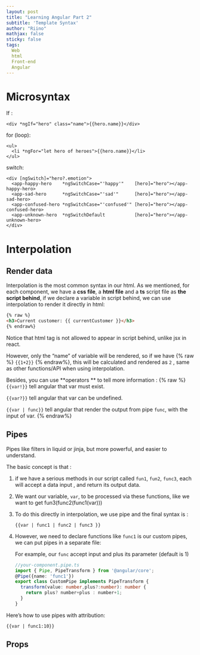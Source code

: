```yaml
---
layout: post
title: "Learning Angular Part 2"
subtitle: 'Template Syntax'
author: "Riino"
mathjax: false
sticky: false
tags:
  Web
  html
  Front-end
  Angular
---
```


# Microsyntax

If :

```
<div *ngIf="hero" class="name">{{hero.name}}</div>
```

for (loop):

```
<ul>
  <li *ngFor="let hero of heroes">{{hero.name}}</li>
</ul>
```

switch:

```
<div [ngSwitch]="hero?.emotion">
  <app-happy-hero    *ngSwitchCase="'happy'"    [hero]="hero"></app-happy-hero>
  <app-sad-hero      *ngSwitchCase="'sad'"      [hero]="hero"></app-sad-hero>
  <app-confused-hero *ngSwitchCase="'confused'" [hero]="hero"></app-confused-hero>
  <app-unknown-hero  *ngSwitchDefault           [hero]="hero"></app-unknown-hero>
</div>
```

# Interpolation

## Render data

Interpolation is the most common syntax in our html. As we mentioned, for each component, we have a **css file**, a **html file** and a **ts** script file as **the script behind**, if we declare a variable in script behind, we can use interpolation to render it directly in html:

```html
{% raw %}
<h3>Current customer: {{ currentCustomer }}</h3>
{% endraw%}
```

Notice that html tag is not allowed to appear in script behind, unlike jsx in react.

However, only the “name” of variable will be rendered, so if we have {% raw %} `{{1+2}}` {% endraw%}, this will be calculated and rendered as `2` , same as other functions/API when using interpolation.

Besides, you can use **operators ** to tell more information :
{% raw %}
`{{var!}}` tell angular that var must exist.

`{{var?}}` tell angular that var can be undefined.

`{{var | func}}` tell angular that render the output from pipe `func`, with the input of var.
{% endraw%}

## Pipes

Pipes like filters in liquid or jinja, but more powerful, and easier to understand.

The basic concept is that :

1. if we have a serious methods in our script called `fun1`, `fun2`, `func3`, each will accept a data input , and return its output data.

2. We want our variable, `var`, to be processed via these functions, like we want to get fun3(func2(func1(var)))

3. To do this directly in interpolation, we use pipe and the final syntax is :

   ```
   {{var | func1 | func2 | func3 }}
   ```

4. However, we need to declare functions like  `func1` is our custom pipes, we can put pipes in a separate file:

   For example, our `func` accept input and plus its parameter (default is 1)

   ```typescript
   //your-component.pipe.ts
   import { Pipe, PipeTransform } from '@angular/core';
   @Pipe({name: 'func1'})
   export class CustomPipe implements PipeTransform {
     transform(value: number,plus?:number): number {
       return plus? number+plus : number+1;
     }
   }
   ```

    

Here’s how to use pipes with attribution:

```
{{var | func1:10}}
```

## Props

